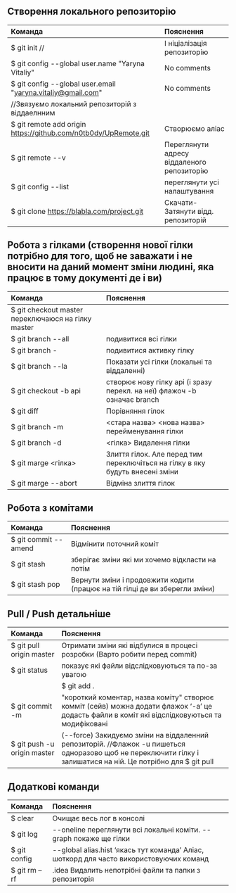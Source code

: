 ## Створення локального репозиторію


| Команда	| Пояснення |
| :--- | :--- |
| $ git init	// |І ніціалізація репозиторію 
| $ git config --global user.name "Yaryna Vitaliy"	| No comments |
| $ git config --global user.email "yaryna.vitaliy@gmail.com"	| No comments |
| //Звязуємо локальний репозиторій з віддаелнним	| |
| $ git remote add origin https://github.com/n0tb0dy/UpRemote.git	| Створюємо аліас |
| $ git remote --v	| Переглянути адресу віддаленого репозиторію |
| $ git config --list	| переглянути усі налаштування |
| $ git clone https://blabla.com/project.git |	Скачати-Затянути відд. репозиторій |

## Робота з гілками (створення нової гілки потрібно для того, щоб не заважати і не вносити на даний момент зміни людині, яка працює в тому документі де і ви)

|Команда	| Пояснення|
| :--- | :--- |
|$ git checkout master	переключаюся на гілку master|
|$ git branch --all	|подивитися всі гілки|
|$ git branch -	|подивитися активку гілку|
|$ git branch --la	|Показати усі гілки (локальні та віддаленні)|
|$ git checkout -b api	|створює нову гілку api (і зразу перекл. на неї) флажоч -b означає branch|
|$ git diff	|Порівняння гілок|
|$ git branch -m |<стара назва> <нова назва>	перейменування гілки|
|$ git branch -d |<гілка>	Видалення гілки|
|$ git marge <гілка>	|Злиття гілок. Але перед тим переключіться на гілку в яку будуть внесені зміни|
|$ git marge --abort	|Відміна злиття гілок|

## Робота з комітами

|Команда	| Пояснення|
| :--- | :--- |
|$ git commit --amend	| Відмінити поточний коміт |
|$ git stash	| зберігає зміни які ми хочемо відкласти на потім |
|$ git stash pop	| Вернути зміни і продовжити кодити (працює на тій гілці де ви зберегли зміни) |

## Pull / Push детальніше

|Команда	| Пояснення|
| :--- | :--- |
|$ git pull origin master |	Отримати зміни які відбулися в процесі розробки (Варто робити перед commit)|
|$ git status	| показує які файли відслідковуються та по-за увагою|
||$ git add .	| додає файли в трекінг|
|$ git commit -m | "короткий коментар, назва коміту"	створює комміт (сейв) можна додати флажок ‘-a’ це додасть файли в коміт які відслідковуються та модифіковані|
|$ git push -u origin master	|(--force) Закидуємо зміни на віддаленний репозиторій. //Флажок -u пишеться одноразово щоб не переключити гілку і залишатися на ній. Це потрібно для $ git pull|

## Додаткові команди

|Команда |	Пояснення|
| :--- | :--- |
|$ clear |	Очищає весь лог в консолі |
|$ git log | --oneline	переглянути всі локальні коміти. --graph покаже ще гілки |
|$ git config | --global alias.hist ‘якась тут команда’	Аліас, шоткорд для часто використовуючих команд |
|$ git rm –rf | .idea	Видалить непотрібні файли та папки з репозиторія |
